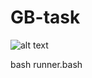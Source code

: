 # GB-task


![alt text](https://github.com/dominikstipic/GB-task/blob/master/figs/demo.gif)

bash runner.bash
